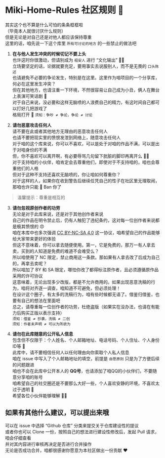 # Miki-Home-Rules 社区规则 🔰
其实这个也不算是什么可怕的条条框框啦  
（毕竟本人就很讨厌什么规则）  
但是无论是对自己还是对他人都应该保持尊重  
这里的话，咱先说一下这个库里 `所有可讨论的地方` 的一些禁止的做法吧  

1. **在与他人发生冲突的时候切记不要上头**  
也许这时你很激动，但请别成为 `祖安人` 进行 “文化输出” 🙅‍♀️  
立场要坚定的话，论据就要充足，要用事实去说服别人，而不是无畏的 `口头陈述`  
也请避免不必要的争论发生，特别是在这里。这里作为咱项目的一个分享库，何必在这里发生冲突？  
但在其他地方，也请注重一下环境，不然很容易让自己成为小丑，俩人在舞台上表演可笑话剧 🤷  
对于自己来说，没必要和这样无脑喷的人浪费自己的精力，有这时间自己都可以打好几把游戏了  
格局打开 🤌
`须知：争吵 ≠ 争论，争论 ≠ 讨论`  

2. **请勿恶意攻击任何人**  
请不要在此或者其他地方无理由的恶意攻击任何人  
也请不要把现实里的愤恨发泄到网络上，随意攻击任何人  
对于咱的这个库来说，你可以不喜欢，可以是处于对咱的作品不满，可以是出于对咱身份的不满  
但，你不喜欢可以离开啊，有必要辱骂几句留下肮脏的脚印再离开么 🤦‍♀️  
对于支持咱的小伙伴，咱肯定会去尊重他们，即使对于不支持咱的，咱也会尊重他们的人格  
但对于这种不支持还喜欢无脑喷的，你让咱如何尊重你？  
对于这样的人，如果你在收到警告后继续任凭自己的性子在社区里无理取闹，那咱也许只能 🚫 Ban 你了
> 温馨提示：尊重是相互的

3. **请勿忽视原创作者的功劳**  
无论是对于此库来说，还是对于其他创作者来说  
自己的作品在明令禁止后，仍有人触犯了违纪条约，这对每一位创作者来说都是极其愤恨的 😠  
咱在本库中也多次强调 [CC BY-NC-SA 4.0](https://creativecommons.org/licenses/by-nc-sa/4.0/deed.zh) 这一协议，咱希望自己的作品能够给大家带来更好的体验  
但这不意味着，你可以拿去随便使用。第一，它是免费的，那万一有人拿去卖，买到的人知道是免费的难道不会难受么？  
所以咱使用了 NC 限定，禁止商用这一条款。那如果有人拿去改了后成为自己的，再拿去卖呢？  
所以咱加了 BY 和 SA 限定，哪怕你改了都得标注原作者，且必须遵循原作品采用的许可协议  
这意味着，无论出现多少改版，都是不允许商用的。如果出现恶意洗稿的行为，咱将对齐逐一调查，咱知道不可避免，但必须处理！  
在设计这个圈子，有太多的洗稿行为，咱有些时候都无语了。借鉴归借鉴，也要有自己的想法在里面吧  
总之，请尊重每一位创作者的功劳，杜绝盗版（如果实在没办法，也请在有能力后购买正版以表示支持）  
`须知：借鉴 ≠ 抄袭，洗稿 ≠ 二创`  
`须知：作者未声明 ≠ 可以为所欲为`  

4. **请勿在此库随意的公开私人信息**  
包含但不仅限于：个人姓名、个人邮箱地址、电话号码、个人住址、个人身份ID等 🙅  
此库中，请不要相信任何人以任何理由向你索取个人私人信息  
咱在 issue 中写入了个人邮箱地址的填空，前提是 `自愿原则` 只是为了方便后续的问题跟进  
咱也不会在此库中公开本人的 **QQ号**，也请添加了咱QQ的小伙伴们，不要随意分享咱的账号  
咱希望自己的社交圈还是不要那么大好一些，个人喜欢安静的环境，不喜欢太过于透明 🤲  
希望各位小伙伴能够理解 🙆‍♀️  

## 如果有其他什么建议，可以提出来哦
可以在 issue 中选择 “Github 仓库” 分类来提交关于仓库建设性的提议  
或者你也可以 Clone 一份，按照自己的想法进行建设性修改后，发起 Pull 请求，咱会仔细查看  
并对其内容进行审核再决定是否进行合并操作  
无论是否成功合并，咱都很感谢你愿意为本社区做出一份贡献 ❤️  
